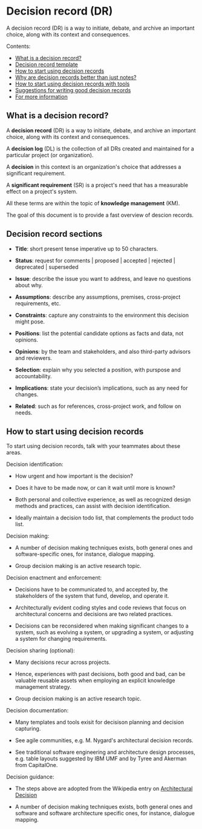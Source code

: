 # Decision record (DR)

A decision record (DR) is a way to initiate, debate, and archive an important choice, along with its context and consequences.

Contents:

* [What is a decision record?](#what-is-a-decision-record)
* [Decision record template](#decision-record-template)
* [How to start using decision records](#how-to-start-using-decision-records)
* [Why are decision records better than just notes?](#why-are-decision-records-better-than-just-notes)
* [How to start using decision records with tools](#how-to-start-using-decision-records-with-tools)
* [Suggestions for writing good decision records](#suggestions-for-writing-good-decision-records)
* [For more information](#for-more-information)


## What is a decision record?

A **decision record** (DR) is a way to initiate, debate, and archive an important choice, along with its context and consequences.

A **decision log** (DL) is the collection of all DRs created and maintained for a particular project (or organization).

A **decision** in this context is an organization's choice that addresses a significant requirement.

A **significant requirement** (SR) is a project's need that has a measurable effect on a project's system.

All these terms are within the topic of **knowledge management** (KM).

The goal of this document is to provide a fast overview of descion records.


## Decision record sections

  * **Title**: short present tense imperative up to 50 characters.

  * **Status**: request for comments | proposed | accepted | rejected | deprecated | superseded

  * **Issue**: describe the issue you want to address, and leave no questions about why.
  
  * **Assumptions**: describe any assumptions, premises, cross-project requirements, etc.
  
  * **Constraints**: capture any constraints to the environment this decision might pose. 

  * **Positions**: list the potential candidate options as facts and data, not opinions.

  * **Opinions**: by the team and stakeholders, and also third-party advisors and reviewers.

  * **Selection**: explain why you selected a position, with purspose and accountability.

  * **Implications**: state your decision’s implications, such as any need for changes.

  * **Related**: such as for references, cross-project work, and follow on needs.
  

## How to start using decision records

To start using decision records, talk with your teammates about these areas.

Decision identification:

  * How urgent and how important is the decision?

  * Does it have to be made now, or can it wait until more is known?

  * Both personal and collective experience, as well as recognized design methods and practices, can assist with decision identification.

  * Ideally maintain a decision todo list, that complements the product todo list.

Decision making:

  * A number of decision making techniques exists, both general ones and software-specific ones, for instance, dialogue mapping.

  * Group decision making is an active research topic.

Decision enactment and enforcement:

  * Decisions have to be communicated to, and accepted by, the stakeholders of the system that fund, develop, and operate it.

  * Architecturally evident coding styles and code reviews that focus on architectural concerns and decisions are two related practices.

  * Decisions can be reconsidered when making significant changes to a system, such as evolving a system, or upgrading a system, or adjusting a system for changing requirements.

Decision sharing (optional):

  * Many decisions recur across projects.

  * Hence, experiences with past decisions, both good and bad, can be valuable reusable assets when employing an explicit knowledge management strategy.

  * Group decision making is an active research topic.

Decision documentation:

  * Many templates and tools exisit for decisison planning and decision capturing.

  * See agile communities, e.g. M. Nygard's architectural decision records.

  * See traditional software engineering and architecture design processes, e.g. table layouts suggested by IBM UMF and by Tyree and Akerman from CapitalOne.

Decision guidance:

  * The steps above are adopted from the Wikipedia entry on [Architectural Decision](https://en.wikipedia.org/wiki/Architectural_decision)

  * A number of decision making techniques exists, both general ones and software and software architecture specific ones, for instance, dialogue mapping.

